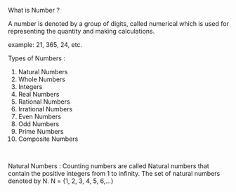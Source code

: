 What is Number ?

A number is denoted by a group of digits, called numerical which is used for representing the quantity and making calculations.

example: 21, 365, 24, etc.

Types of Numbers :
1. Natural Numbers
2. Whole Numbers
3. Integers
4. Real Numbers
5. Rational Numbers
6. Irrational Numbers
7. Even Numbers
8. Odd Numbers
9. Prime Numbers
10. Composite Numbers

<br>


Natural Numbers :
Counting numbers are called Natural numbers that contain the positive integers from 1 to infinity.
The set of natural numbers denoted by N.
N = {1, 2, 3, 4, 5, 6,...}